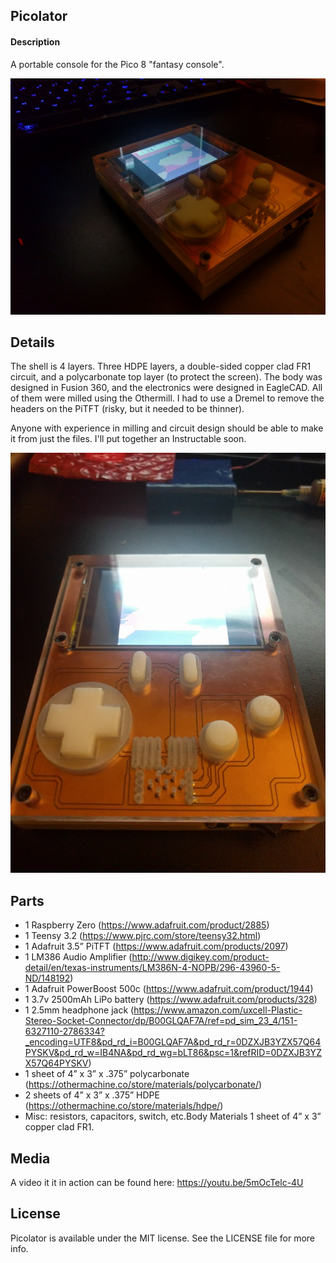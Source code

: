 ## Picolator

#### Description
A portable console for the Pico 8 "fantasy console".  

![(Picolator Complete](photos/picolator_complete.jpg?raw=true "Picolator")

## Details
The shell is 4 layers. Three HDPE layers, a double-sided copper clad FR1 circuit, and a polycarbonate top layer (to protect the screen). The body was designed in Fusion 360, and the electronics were designed in EagleCAD. All of them were milled using the Othermill. I had to use a Dremel to remove the headers on the PiTFT (risky, but it needed to be thinner).

Anyone with experience in milling and circuit design should be able to make it from just the files. I'll put together an Instructable soon.

![(Picolator Complete](photos/picolator_front.jpg?raw=true "Picolator")

## Parts
- 1 Raspberry Zero (https://www.adafruit.com/product/2885)
- 1 Teensy 3.2 (https://www.pjrc.com/store/teensy32.html)
- 1 Adafruit 3.5” PiTFT (https://www.adafruit.com/products/2097)
- 1 LM386 Audio Amplifier (http://www.digikey.com/product-detail/en/texas-instruments/LM386N-4-NOPB/296-43960-5-ND/148192)
- 1 Adafruit PowerBoost 500c (https://www.adafruit.com/product/1944)
- 1 3.7v 2500mAh LiPo battery (https://www.adafruit.com/products/328)
- 1 2.5mm headphone jack (https://www.amazon.com/uxcell-Plastic-Stereo-Socket-Connector/dp/B00GLQAF7A/ref=pd_sim_23_4/151-6327110-2786334?_encoding=UTF8&pd_rd_i=B00GLQAF7A&pd_rd_r=0DZXJB3YZX57Q64PYSKV&pd_rd_w=IB4NA&pd_rd_wg=bLT86&psc=1&refRID=0DZXJB3YZX57Q64PYSKV)
- 1 sheet of 4” x 3” x .375” polycarbonate (https://othermachine.co/store/materials/polycarbonate/)
- 2 sheets of 4” x 3” x .375” HDPE (https://othermachine.co/store/materials/hdpe/)
- Misc: resistors, capacitors, switch, etc.Body Materials 1 sheet of 4” x 3” copper clad FR1.


## Media
A video it it in action can be found here: https://youtu.be/5mOcTelc-4U

## License
Picolator is available under the MIT license. See the LICENSE file for more info.
